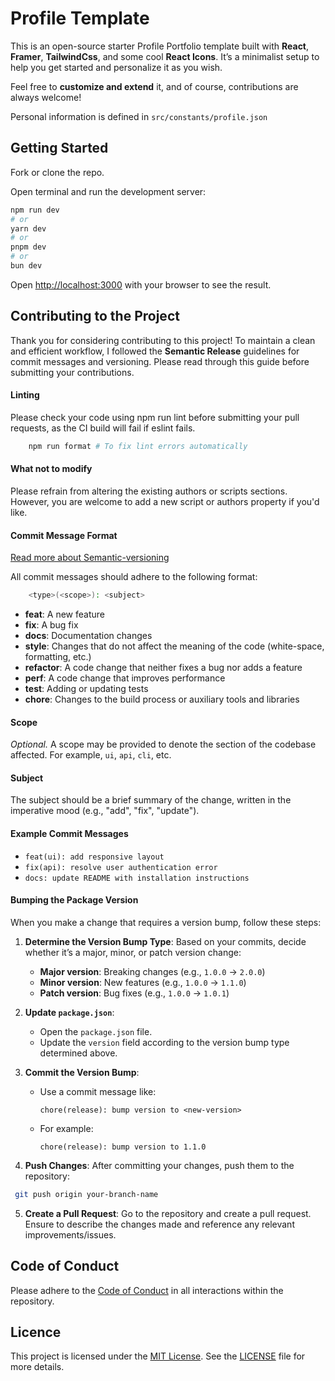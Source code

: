 # Profile Template

This is an open-source starter Profile Portfolio template built with **React**, **Framer**, **TailwindCss**, and some cool **React Icons**. It’s a minimalist setup to help you get started and personalize it as you wish.

Feel free to **customize and extend** it, and of course, contributions are always welcome!

Personal information is defined in `src/constants/profile.json`

## Getting Started

Fork or clone the repo.

Open terminal and run the development server:

```bash
npm run dev
# or
yarn dev
# or
pnpm dev
# or
bun dev
```

Open [http://localhost:3000](http://localhost:3000) with your browser to see the result.

## Contributing to the Project

Thank you for considering contributing to this project! To maintain a clean and efficient workflow, I followed the **Semantic Release** guidelines for commit messages and versioning. Please read through this guide before submitting your contributions.

#### Linting

Please check your code using npm run lint before submitting your pull requests, as the CI build will fail if eslint fails.

```bash
	npm run format # To fix lint errors automatically
```

#### What not to modify

Please refrain from altering the existing authors or scripts sections. However, you are welcome to add a new script or authors property if you'd like.

#### Commit Message Format

[Read more about Semantic-versioning](https://github.com/angular/angular/blob/main/CONTRIBUTING.md#-commit-message-format)

All commit messages should adhere to the following format:

```bash
	<type>(<scope>): <subject>
```

- **feat**: A new feature
- **fix**: A bug fix
- **docs**: Documentation changes
- **style**: Changes that do not affect the meaning of the code (white-space, formatting, etc.)
- **refactor**: A code change that neither fixes a bug nor adds a feature
- **perf**: A code change that improves performance
- **test**: Adding or updating tests
- **chore**: Changes to the build process or auxiliary tools and libraries

#### Scope

_Optional._ A scope may be provided to denote the section of the codebase affected. For example, `ui`, `api`, `cli`, etc.

#### Subject

The subject should be a brief summary of the change, written in the imperative mood (e.g., "add", "fix", "update").

#### Example Commit Messages

- `feat(ui): add responsive layout`
- `fix(api): resolve user authentication error`
- `docs: update README with installation instructions`

#### Bumping the Package Version

When you make a change that requires a version bump, follow these steps:

1. **Determine the Version Bump Type**: Based on your commits, decide whether it’s a major, minor, or patch version change:

   - **Major version**: Breaking changes (e.g., `1.0.0` → `2.0.0`)
   - **Minor version**: New features (e.g., `1.0.0` → `1.1.0`)
   - **Patch version**: Bug fixes (e.g., `1.0.0` → `1.0.1`)

2. **Update `package.json`**:

   - Open the `package.json` file.
   - Update the `version` field according to the version bump type determined above.

3. **Commit the Version Bump**:

   - Use a commit message like:
     ```
     chore(release): bump version to <new-version>
     ```
   - For example:
     ```
     chore(release): bump version to 1.1.0
     ```

4. **Push Changes**: After committing your changes, push them to the repository:

```bash
 git push origin your-branch-name
```

5. **Create a Pull Request**: Go to the repository and create a pull request. Ensure to describe the changes made and reference any relevant improvements/issues.

## Code of Conduct

Please adhere to the [Code of Conduct](CODE_OF_CONDUCT.md) in all interactions within the repository.

## Licence

This project is licensed under the [MIT License](LICENSE). See the [LICENSE](LICENSE) file for more details.
